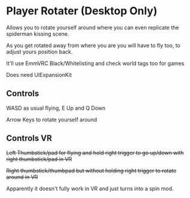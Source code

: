 # Player Rotater (Desktop Only)
Allows you to rotate yourself around where you can even replicate the spiderman kissing scene.

As you get rotated away from where you are you will have to fly too, to adjust yours position back.

It'll use EmmVRC Black/Whitelisting and check world tags too for games

Does need UIExpansionKit


## Controls
WASD as usual flying, E Up and Q Down

Arrow Keys to rotate yourself around


## Controls VR
~~Left Thumbstick/pad for flying and hold right trigger to go up/down with right thumbstick/pad in VR~~

~~Right thumbstick/thumbpad but without holding right trigger to rotate around in VR~~

Apparently it doesn't fully work in VR and just turns into a spin mod.
